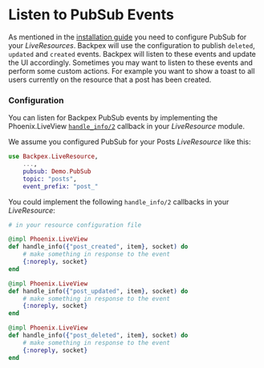 # Listen to PubSub Events

As mentioned in the [installation guide](get_started/installation.md) you need to configure PubSub for your *LiveResources*. Backpex will use the configuration to publish `deleted`, `updated` and `created` events. Backpex will listen to these events and update the UI accordingly. Sometimes you may want to listen to these events and perform some custom actions. For example you want to show a toast to all users currently on the resource that a post has been created.

### Configuration

You can listen for Backpex PubSub events by implementing the Phoenix.LiveView [`handle_info/2`](Phoenix.LiveView.html#c:handle_info/2) callback in your *LiveResource* module.

We assume you configured PubSub for your Posts *LiveResource* like this:

```elixir
use Backpex.LiveResource,
    ...,
    pubsub: Demo.PubSub
    topic: "posts",
    event_prefix: "post_"
```

You could implement the following `handle_info/2` callbacks in your *LiveResource*:

```elixir
# in your resource configuration file

@impl Phoenix.LiveView
def handle_info({"post_created", item}, socket) do
    # make something in response to the event
    {:noreply, socket}
end

@impl Phoenix.LiveView
def handle_info({"post_updated", item}, socket) do
    # make something in response to the event
    {:noreply, socket}
end

@impl Phoenix.LiveView
def handle_info({"post_deleted", item}, socket) do
    # make something in response to the event
    {:noreply, socket}
end
```
